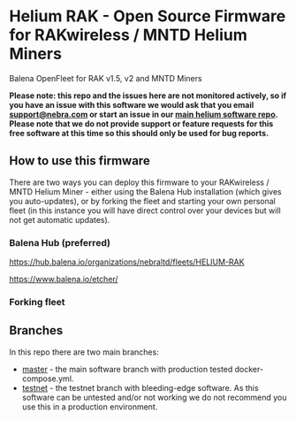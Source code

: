# Helium RAK - Open Source Firmware for RAKwireless / MNTD Helium Miners

Balena OpenFleet for RAK v1.5, v2 and MNTD Miners

**Please note: this repo and the issues here are not monitored actively, so if you have an issue with this software we would ask that you email support@nebra.com or start an issue in our [main helium software repo](https://github.com/NebraLtd/helium-miner-software/issues). Please note that we do not provide support or feature requests for this free software at this time so this should only be used for bug reports.**

## How to use this firmware

There are two ways you can deploy this firmware to your RAKwireless / MNTD Helium Miner - either using the Balena Hub installation (which gives you auto-updates), or by forking the fleet and starting your own personal fleet (in this instance you will have direct control over your devices but will not get automatic updates).

### Balena Hub (preferred)

https://hub.balena.io/organizations/nebraltd/fleets/HELIUM-RAK

https://www.balena.io/etcher/

### Forking fleet


## Branches

In this repo there are two main branches:

* [master](https://github.com/NebraLtd/helium-rak/tree/master) - the main software branch with production tested docker-compose.yml.
* [testnet](https://github.com/NebraLtd/helium-rak/tree/testnet) - the testnet branch with bleeding-edge software. As this software can be untested and/or not working we do not recommend you use this in a production environment.
